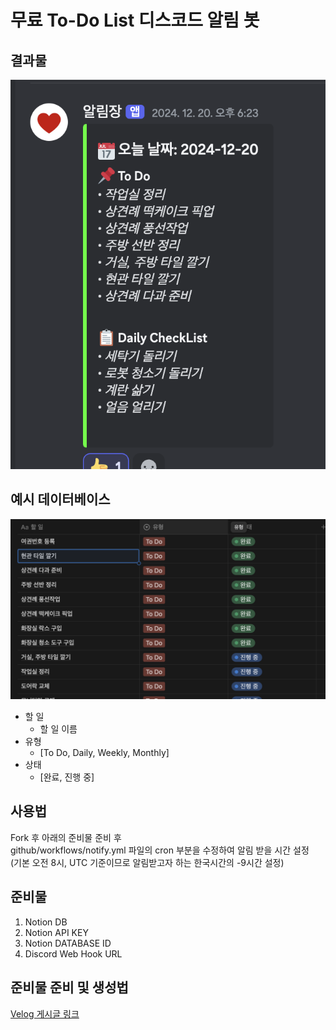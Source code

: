 # 무료 To-Do List 디스코드 알림 봇
## 결과물
![example](assets/img/example.png)

## 예시 데이터베이스
![example](assets/img/example_db.png)
- 할 일
    - 할 일 이름
- 유형
    - [To Do, Daily, Weekly, Monthly]
- 상태
    - [완료, 진행 중]

## 사용법
Fork 후 아래의 준비물 준비 후   
github/workflows/notify.yml 파일의 cron 부분을 수정하여 알림 받을 시간 설정   
(기본 오전 8시, UTC 기준이므로 알림받고자 하는 한국시간의 -9시간 설정)

## 준비물
1. Notion DB
2. Notion API KEY
3. Notion DATABASE ID
4. Discord Web Hook URL

## 준비물 준비 및 생성법
[Velog 게시글 링크](https://velog.io/@i-am-not-kangjik/%EB%AC%B4%EB%A3%8C-%EB%94%94%EC%8A%A4%EC%BD%94%EB%93%9C-%EC%95%8C%EB%A6%BC%EB%B4%87-%EC%83%9D%EC%84%B1%EA%B8%B0Notion-Github-Actions-Discord-Slack)
